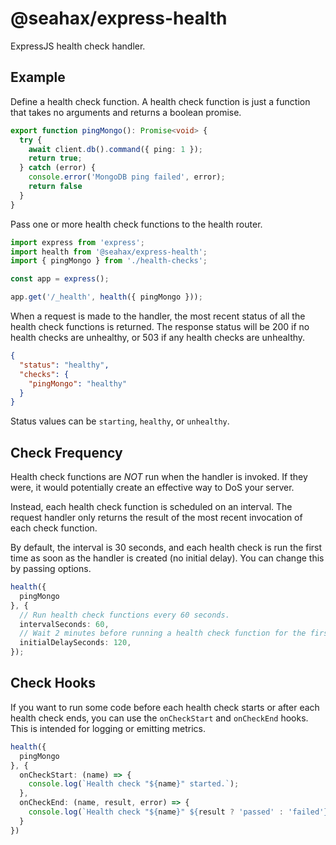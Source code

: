 # @seahax/express-health

ExpressJS health check handler.

## Example

Define a health check function. A health check function is just a function that takes no arguments and returns a boolean promise.

```ts
export function pingMongo(): Promise<void> {
  try {
    await client.db().command({ ping: 1 });
    return true;
  } catch (error) {
    console.error('MongoDB ping failed', error);
    return false
  }
}
```

Pass one or more health check functions to the health router.

```ts
import express from 'express';
import health from '@seahax/express-health';
import { pingMongo } from './health-checks';

const app = express();

app.get('/_health', health({ pingMongo }));
```

When a request is made to the handler, the most recent status of all the health check functions is returned. The response status will be 200 if no health checks are unhealthy, or 503 if any health checks are unhealthy.

```json
{
  "status": "healthy",
  "checks": {
    "pingMongo": "healthy"
  }
}
```

Status values can be `starting`, `healthy`, or `unhealthy`.

## Check Frequency

Health check functions are _NOT_ run when the handler is invoked. If they were, it would potentially create an effective way to DoS your server.

Instead, each health check function is scheduled on an interval. The request handler only returns the result of the most recent invocation of each check function.

By default, the interval is 30 seconds, and each health check is run the first time as soon as the handler is created (no initial delay). You can change this by passing options.

```ts
health({
  pingMongo
}, {
  // Run health check functions every 60 seconds.
  intervalSeconds: 60,
  // Wait 2 minutes before running a health check function for the first time.
  initialDelaySeconds: 120, 
});
```

## Check Hooks

If you want to run some code before each health check starts or after each health check ends, you can use the `onCheckStart` and `onCheckEnd` hooks. This is intended for logging or emitting metrics.

```ts
health({
  pingMongo
}, {
  onCheckStart: (name) => {
    console.log(`Health check "${name}" started.`);
  },
  onCheckEnd: (name, result, error) => {
    console.log(`Health check "${name}" ${result ? 'passed' : 'failed'}`, error);
  }
})
```
